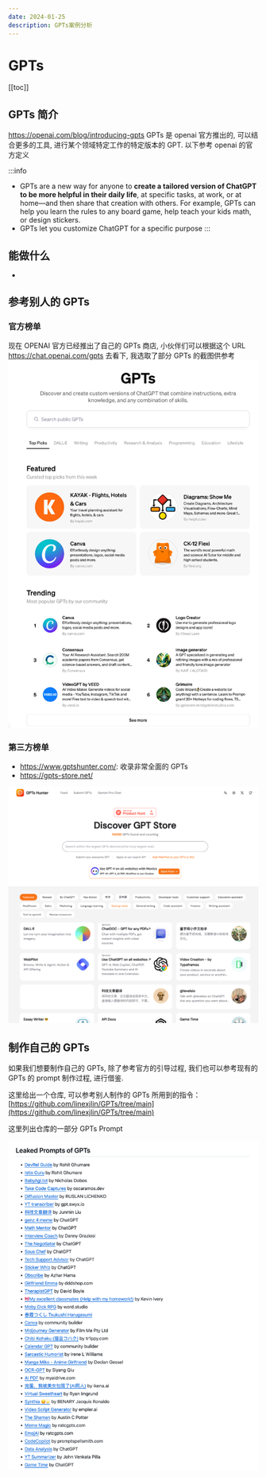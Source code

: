 ```yaml
---
date: 2024-01-25
description: GPTs案例分析
---
```


# GPTs

[[toc]]

## GPTs 简介

<https://openai.com/blog/introducing-gpts>
GPTs 是 openai 官方推出的, 可以结合更多的工具, 进行某个领域特定工作的特定版本的 GPT. 以下参考 openai 的官方定义

:::info

- GPTs are a new way for anyone to **create a tailored version of ChatGPT to be more helpful in their daily life**, at specific tasks, at work, or at home—and then share that creation with others. For example, GPTs can help you learn the rules to any board game, help teach your kids math, or design stickers.
- GPTs let you customize ChatGPT for a specific purpose
  :::

## 能做什么

-

## 参考别人的 GPTs

### 官方榜单

现在 OPENAI 官方已经推出了自己的 GPTs 商店, 小伙伴们可以根据这个 URL <https://chat.openai.com/gpts> 去看下, 我选取了部分 GPTs 的截图供参考
![official gpts](img/image.png)

### 第三方榜单

- <https://www.gptshunter.com/>: 收录非常全面的 GPTs
- <https://gpts-store.net/>

![gptshunter](img/gptshunter.png)

## 制作自己的 GPTs

如果我们想要制作自己的 GPTs, 除了参考官方的引导过程, 我们也可以参考现有的 GPTs 的 prompt 制作过程, 进行借鉴.

这里给出一个仓库, 可以参考别人制作的 GPTs 所用到的指令：[https://github.com/linexjlin/GPTs/tree/main](https://github.com/linexjlin/GPTs/tree/main)

这里列出仓库的一部分 GPTs Prompt

![Alt text](img/gpts-repo.png)
